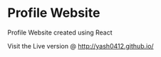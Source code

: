 # Profile Website

Profile Website created using React

Visit the Live version @ http://yash0412.github.io/
